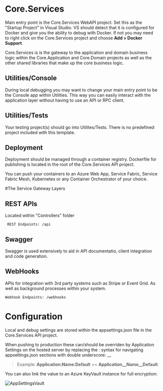 # Core.Services
Main entry point is the Core.Services WebAPI project. Set this as the "Startup Project" in Visual Studio. VS should detect that it is configured for Docker and give you the ability to debug with Docker. If not you may need to right click on the Core.Services project and choose **Add > Docker Support**.

Core.Services is is the gateway to the application and domain business logic within the Core.Application and Core.Domain projects as well as the other shared libraries that make up the core business logic.

## Utilities/Console
During local debugging you may want to change your main entry point to be the Console app within Utilities. This way you can easily interact with the application layer without having to use an API or RPC client.

## Utilities/Tests
Your testing project(s) should go into Utilites/Tests. There is no predefined project included with this template.


## Deployment
Deployment should be managed through a container registry. Dockerfile for publishing is located in the root of the Core.Services API project.

You can push your containers to an Azure Web App, Service Fabric, Service Fabric Mesh, Kubernetes or any Container Orchestrator of your choice.


#The Service Gateway Layers

## REST APIs
 Located within "Controllers" folder
 
     REST Endpoints: /api
 
## Swagger
Swagger is used extensively to aid in API documentatio, client integration and code generation.

## WebHooks
APIs for integration with 3rd party systems such as Stripe or Event Grid. As well as background processes within your system.

    Webhook Endpoints: /webhooks

# Configuration
Local and debug settings are stored within the appsettings.json file in the Core.Services API project.

When pushing to production these can/should be overriden by Application Settings on the hosted server by replacing the : syntax for navigating appsettings.json sections with double underscore: __

 > Example: **Application:Name:Default** == **Application__Name__Default**

You can also link the value to an Azure KeyVault instance for full encryption:

![AppSettingsVault](https://github.com/INNVTV/NetCore-Clean-Architecture/blob/master/CoreServices/_docs/imgs/app-settings-vault.png)
